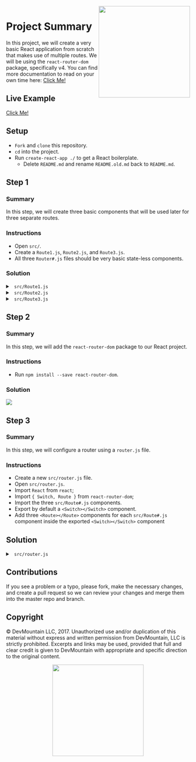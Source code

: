 <img src="https://devmounta.in/img/logowhiteblue.png" width="250" align="right">

# Project Summary

In this project, we will create a very basic React application from scratch that makes use of multiple routes. We will be using the `react-router-dom` package, specifically v4. You can find more documentation to read on your own time here: <a href="https://reacttraining.com/react-router/web/guides/philosophy">Click Me!</a>

## Live Example

<a href="#">Click Me!</a>

## Setup

* `Fork` and `clone` this repository.
* `cd` into the project.
* Run `create-react-app ./` to get a React boilerplate.
  * Delete `README.md` and rename `README.old.md` back to `README.md`.

## Step 1

### Summary 

In this step, we will create three basic components that will be used later for three separate routes.

### Instructions

* Open `src/`.
* Create a `Route1.js`, `Route2.js`, and `Route3.js`.
* All three `Router#.js` files should be very basic state-less components.

### Solution

<details>

<summary> <code> src/Route1.js </code> </summary>

```js
import React from 'react';

export default function Route1() {
  return (
    <div>
      Route 1 here!
    </div>
  )
}
```

</details>

<details>

<summary> <code> src/Route2.js </code> </summary>

```js
import React from 'react';

export default function Route2() {
  return (
    <div>
      Route 2 here!
    </div>
  )
}
```

</details>

<details>

<summary> <code> src/Route3.js </code> </summary>

```js
import React from 'react';

export default function Route3() {
  return (
    <div>
      Route 3 here!
    </div>
  )
}
```

</details>

## Step 2

### Summary

In this step, we will add the `react-router-dom` package to our React project.

### Instructions

* Run `npm install --save react-router-dom`.

### Solution

<img src="https://github.com/DevMountain/react-routing/blob/solution/readme-assets/1g.gif" />

## Step 3

### Summary

In this step, we will configure a router using a `router.js` file.

### Instructions

* Create a new `src/router.js` file.
* Open `src/router.js`.
* Import `React` from `react`;
* Import `{ Switch, Route }` from `react-router-dom`;
* Import the three `src/Route#.js` components.
* Export by default a `<Switch></Switch>` component.
* Add three `<Route></Route>` components for each `src/Route#.js` component inside the exported `<Switch></Switch>` component

## Solution

<details>

<summary> <code> src/router.js </code> </summary>

```js
import React from 'react';
import { Switch, Route } from 'react-router-dom';

// Components
import Route1 from './Route1';
import Route2 from './Route2';
import Route3 from './Route3';

export default (
  <Switch>
    <Route exact path="/" component={ Route1 } />
    <Route path="/2" component={ Route2 } />
    <Route path="/3" component={ Route3 } />
  </Switch>
)
```

</details>


## Contributions

If you see a problem or a typo, please fork, make the necessary changes, and create a pull request so we can review your changes and merge them into the master repo and branch.

## Copyright

© DevMountain LLC, 2017. Unauthorized use and/or duplication of this material without express and written permission from DevMountain, LLC is strictly prohibited. Excerpts and links may be used, provided that full and clear credit is given to DevMountain with appropriate and specific direction to the original content.

<p align="center">
<img src="https://devmounta.in/img/logowhiteblue.png" width="250">
</p>
